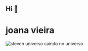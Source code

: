 ## Hi 👋
# joana vieira
![steven universo caindo no universo](https://pa1.aminoapps.com/7466/ec3b1e9d54471847efd15033cbdf269c9b4c3ed4r1-356-200_hq.gif "steven universo caindo no universo.")
<!-- 
**janinha-png/janinha-png** is a ✨ _special_ ✨ repository because its `README.md` (this file) appears on your GitHub profile.
https://www.google.com/search?q=roblox&rlz=1C1GCEU_pt-BRBR1173&oq=&gs_lcrp=EgZjaHJvbWUqCQgHEEUYOxjCAzIJCAAQRRg7GMIDMgkIARBFGDsYwgMyCQgCEEUYOxjCAzIJCAMQRRg7GMIDMgkIBBBFGDsYwgMyCQgFEEUYOxjCAzIJCAYQRRg7GMIDMgkIBxBFGDsYwgPSAQk1OTU5ajBqMTWoAgiwAgHxBX-cHipafO9D&sourceid=chrome&ie=UTF-8
Here are some ideas to get you started:

- 🔭 I’m currently working on ...
- 🌱 I’m currently learning ...
- 👯 I’m looking to collaborate on ...
- 🤔 I’m looking for help with ...
- 💬 Ask me about ...
- 📫 How to reach me: ...
- 😄 Pronouns: ...
- ⚡ Fun fact: ...
-->
